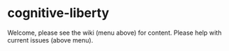 # cognitive-liberty
Welcome, please see the wiki (menu above) for content.
Please help with current issues (above menu).
